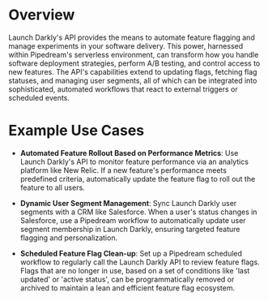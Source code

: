 # Overview

Launch Darkly's API provides the means to automate feature flagging and manage experiments in your software delivery. This power, harnessed within Pipedream's serverless environment, can transform how you handle software deployment strategies, perform A/B testing, and control access to new features. The API's capabilities extend to updating flags, fetching flag statuses, and managing user segments, all of which can be integrated into sophisticated, automated workflows that react to external triggers or scheduled events.

# Example Use Cases

- **Automated Feature Rollout Based on Performance Metrics**: Use Launch Darkly's API to monitor feature performance via an analytics platform like New Relic. If a new feature's performance meets predefined criteria, automatically update the feature flag to roll out the feature to all users.

- **Dynamic User Segment Management**: Sync Launch Darkly user segments with a CRM like Salesforce. When a user's status changes in Salesforce, use a Pipedream workflow to automatically update user segment membership in Launch Darkly, ensuring targeted feature flagging and personalization.

- **Scheduled Feature Flag Clean-up**: Set up a Pipedream scheduled workflow to regularly call the Launch Darkly API to review feature flags. Flags that are no longer in use, based on a set of conditions like 'last updated' or 'active status', can be programmatically removed or archived to maintain a lean and efficient feature flag ecosystem.
